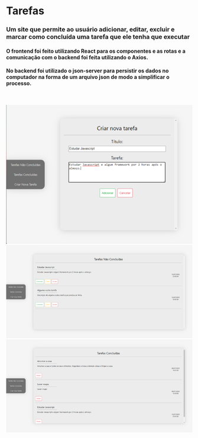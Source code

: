 # Tarefas

### Um site que permite ao usuário adicionar, editar, excluir e marcar como concluída uma tarefa que ele tenha que executar

#### O frontend foi feito utilizando React para os componentes e as rotas e a comunicação com o backend foi feita utilizando o Axios.
#### No backend foi utilizado o json-server para persistir os dados no computador na forma de um arquivo json de modo a simplificar o processo.

</br>

![task](task_1.png)
</br>
![task](task_2.png)
</br>
![task](task_3.png)